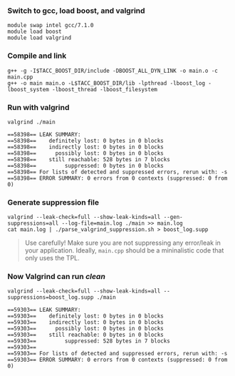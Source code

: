 ### Switch to gcc, load boost, and valgrind
```
module swap intel gcc/7.1.0
module load boost
module load valgrind
```
### Compile and link
```
g++ -g -I$TACC_BOOST_DIR/include -DBOOST_ALL_DYN_LINK -o main.o -c main.cpp
g++ -o main main.o -L$TACC_BOOST_DIR/lib -lpthread -lboost_log -lboost_system -lboost_thread -lboost_filesystem
```
### Run with valgrind
```
valgrind ./main
```
```
==58398== LEAK SUMMARY:
==58398==    definitely lost: 0 bytes in 0 blocks
==58398==    indirectly lost: 0 bytes in 0 blocks
==58398==      possibly lost: 0 bytes in 0 blocks
==58398==    still reachable: 528 bytes in 7 blocks
==58398==         suppressed: 0 bytes in 0 blocks
==58398== For lists of detected and suppressed errors, rerun with: -s
==58398== ERROR SUMMARY: 0 errors from 0 contexts (suppressed: 0 from 0)
```

### Generate suppression file
```
valgrind --leak-check=full --show-leak-kinds=all --gen-suppressions=all --log-file=main.log ./main >> main.log
cat main.log | ./parse_valgrind_suppression.sh > boost_log.supp
```
> Use carefully! Make sure you are not suppressing any error/leak in your application. Ideally, `main.cpp` should be a mininalistic code that only uses the TPL.

### Now Valgrind can run *clean*
```
valgrind --leak-check=full --show-leak-kinds=all --suppressions=boost_log.supp ./main
```

```
==59303== LEAK SUMMARY:
==59303==    definitely lost: 0 bytes in 0 blocks
==59303==    indirectly lost: 0 bytes in 0 blocks
==59303==      possibly lost: 0 bytes in 0 blocks
==59303==    still reachable: 0 bytes in 0 blocks
==59303==         suppressed: 528 bytes in 7 blocks
==59303== 
==59303== For lists of detected and suppressed errors, rerun with: -s
==59303== ERROR SUMMARY: 0 errors from 0 contexts (suppressed: 0 from 0)
```
